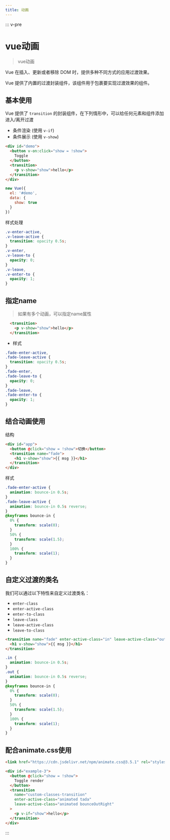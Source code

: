 ```yaml
---
title: 动画
---
```

::: v-pre
# vue动画

> vue动画

Vue 在插入、更新或者移除 DOM 时，提供多种不同方式的应用过渡效果。

Vue 提供了内置的过渡封装组件，该组件用于包裹要实现过渡效果的组件。



## 基本使用

Vue 提供了 `transition` 的封装组件，在下列情形中，可以给任何元素和组件添加进入/离开过渡

- 条件渲染 (使用 `v-if`)
- 条件展示 (使用 `v-show`)



```html
<div id="demo">
  <button v-on:click="show = !show">
    Toggle
  </button>
  <transition>
    <p v-show="show">hello</p>
  </transition>
</div>
```



```js
new Vue({
  el: '#demo',
  data: {
    show: true
  }
})
```

样式处理

```css
.v-enter-active,
.v-leave-active {
  transition: opacity 0.5s;
}
.v-enter,
.v-leave-to {
  opacity: 0;
}
.v-leave,
.v-enter-to {
  opacity: 1;
}
```

## 指定name

> 如果有多个动画，可以指定name属性

```html
  <transition>
    <p v-show="show">hello</p>
  </transition>
```

+ 样式

```css
.fade-enter-active,
.fade-leave-active {
  transition: opacity 0.5s;
}
.fade-enter,
.fade-leave-to {
  opacity: 0;
}
.fade-leave,
.fade-enter-to {
  opacity: 1;
}
```



## 结合动画使用

结构

```html
<div id="app">
  <button @click="show = !show">切换</button>
  <transition name="fade">
    <h1 v-show="show">{{ msg }}</h1>
  </transition>
</div>
```

样式

```css
.fade-enter-active {
  animation: bounce-in 0.5s;
}
.fade-leave-active {
  animation: bounce-in 0.5s reverse;
}
@keyframes bounce-in {
  0% {
    transform: scale(0);
  }
  50% {
    transform: scale(1.5);
  }
  100% {
    transform: scale(1);
  }
}
```



## 自定义过渡的类名

我们可以通过以下特性来自定义过渡类名：

- `enter-class`
- `enter-active-class`
- `enter-to-class`
- `leave-class`
- `leave-active-class`
- `leave-to-class` 

```html
<transition name="fade" enter-active-class="in" leave-active-class="out">
  <h1 v-show="show">{{ msg }}</h1>
</transition>
```



```css
.in {
  animation: bounce-in 0.5s;
}
.out {
  animation: bounce-in 0.5s reverse;
}
@keyframes bounce-in {
  0% {
    transform: scale(0);
  }
  50% {
    transform: scale(1.5);
  }
  100% {
    transform: scale(1);
  }
}
```

## 配合animate.css使用

```html
<link href="https://cdn.jsdelivr.net/npm/animate.css@3.5.1" rel="stylesheet" type="text/css">

<div id="example-3">
  <button @click="show = !show">
    Toggle render
  </button>
  <transition
    name="custom-classes-transition"
    enter-active-class="animated tada"
    leave-active-class="animated bounceOutRight"
  >
    <p v-if="show">hello</p>
  </transition>
</div>
```
:::



